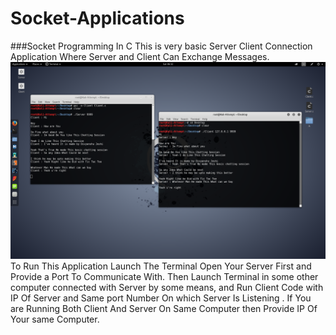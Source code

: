 # Socket-Applications
###Socket Programming In C 
This is very basic Server Client Connection Application Where Server and Client Can Exchange Messages.
![Basic Server and Client Chats On Same Computer ](https://github.com/Dev-veD/Socket-Applications/blob/master/Chat%20Application%20Server-Client/Chatting%20.png)
To Run This Application Launch The Terminal Open Your Server First and Provide a Port To Communicate With.
Then Launch Terminal in some other computer connected with Server by some means, and Run Client Code with IP Of Server and Same port Number On which Server Is Listening .
If You are Running Both Client And Server On Same Computer then Provide IP Of Your same Computer.
